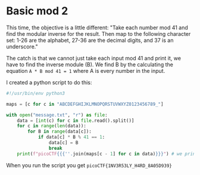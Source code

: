 # Basic mod 2

This time, the objective is a little different: "Take each number mod 41 and find the modular inverse for the result. Then map to the following character set: 1-26 are the alphabet, 27-36 are the decimal digits, and 37 is an underscore."

The catch is that we cannot just take each input mod 41 and print it, we have to find the inverse module (B). We find B by the calculating the equation `A * B mod 41 = 1` where A is every number in the input.

I created a python script to do this:

```python
#!/usr/bin/env python3

maps = [c for c in "ABCDEFGHIJKLMNOPQRSTUVWXYZ0123456789_"]

with open("message.txt", "r") as file:
    data = [int(c) for c in file.read().split()]
    for c in range(len(data)):
        for B in range(data[c]):
            if data[c] * B % 41 == 1:
                data[c] = B
                break
    print(f"picoCTF{{{''.join(maps[c - 1] for c in data)}}}") # we print maps[c - 1] because in the challenge prompt it said that the alphabet started at one so the array becomes shifted.
```

When you run the script you get `picoCTF{1NV3R53LY_H4RD_8A05D939}`
